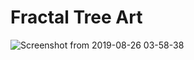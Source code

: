 # Fractal Tree Art

![Screenshot from 2019-08-26 03-58-38](https://user-images.githubusercontent.com/9321354/63660321-35142a00-c7b6-11e9-97ca-05d4616a5bb9.png)
